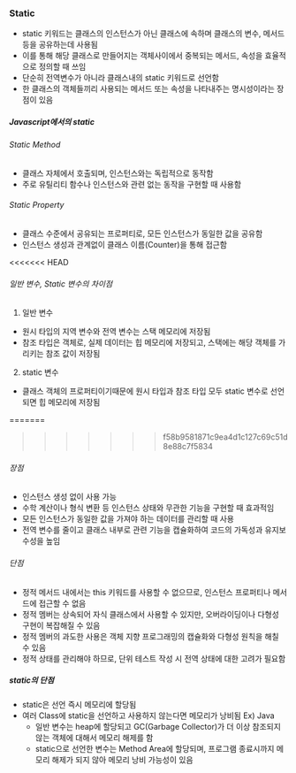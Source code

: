 ### Static

- static 키워드는 클래스의 인스턴스가 아닌 클래스에 속하며 클래스의 변수, 메서드 등을 공유하는데 사용됨
- 이를 통해 해당 클래스로 만들어지는 객체사이에서 중복되는 메서드, 속성을 효율적으로 정의할 때 쓰임
- 단순히 전역변수가 아니라 클래스내의 static 키워드로 선언함
- 한 클래스의 객체들끼리 사용되는 메서드 또는 속성을 나타내주는 명시성이라는 장점이 있음

##### Javascript에서의 static

###### Static Method

- 클래스 자체에서 호출되며, 인스턴스와는 독립적으로 동작함
- 주로 유틸리티 함수나 인스턴스와 관련 없는 동작을 구현할 때 사용함

###### Static Property

- 클래스 수준에서 공유되는 프로퍼티로, 모든 인스턴스가 동일한 값을 공유함
- 인스턴스 생성과 관계없이 클래스 이름(Counter)을 통해 접근함

<<<<<<< HEAD

###### 일반 변수, Static 변수의 차이점

1. 일반 변수

- 원시 타입의 지역 변수와 전역 변수는 스택 메모리에 저장됨
- 참조 타입은 객체로, 실제 데이터는 힙 메모리에 저장되고, 스택에는 해당 객체를 가리키는 참조 값이 저장됨

2. static 변수

- 클래스 객체의 프로퍼티이기때문에 원시 타입과 참조 타입 모두 static 변수로 선언되면 힙 메모리에 저장됨

=======

> > > > > > > f58b9581871c9ea4d1c127c69c51d8e88c7f5834

###### 장점

- 인스턴스 생성 없이 사용 가능
- 수학 계산이나 형식 변환 등 인스턴스 상태와 무관한 기능을 구현할 때 효과적임
- 모든 인스턴스가 동일한 값을 가져야 하는 데이터를 관리할 때 사용
- 전역 변수를 줄이고 클래스 내부로 관련 기능을 캡슐화하여 코드의 가독성과 유지보수성을 높임

###### 단점

- 정적 메서드 내에서는 this 키워드를 사용할 수 없으므로, 인스턴스 프로퍼티나 메서드에 접근할 수 없음
- 정적 멤버는 상속되어 자식 클래스에서 사용할 수 있지만, 오버라이딩이나 다형성 구현이 복잡해질 수 있음
- 정적 멤버의 과도한 사용은 객체 지향 프로그래밍의 캡슐화와 다형성 원칙을 해칠 수 있음
- 정적 상태를 관리해야 하므로, 단위 테스트 작성 시 전역 상태에 대한 고려가 필요함

##### static의 단점

- static은 선언 즉시 메모리에 할당됨
- 여러 Class에 static을 선언하고 사용하지 않는다면 메모리가 낭비됨
  Ex) Java
  - 일반 변수는 heap에 할당되고 GC(Garbage Collector)가 더 이상 참조되지 않는 객체에 대해서 메모리 해제를 함
  - static으로 선언한 변수는 Method Area에 할당되며, 프로그램 종료시까지 메모리 해제가 되지 않아 메모리 낭비 가능성이 있음

